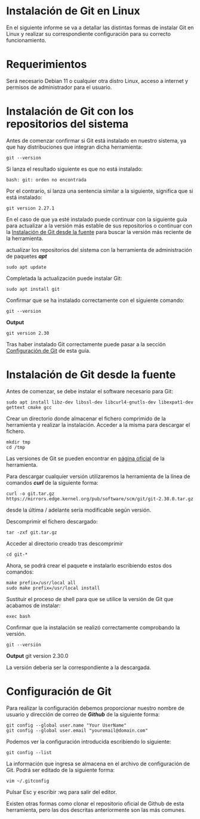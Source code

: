 # Instalación de Git en Linux

En el siguiente informe se va a detallar las distintas formas de instalar Git en Linux y realizar su correspondiente configuración para su correcto funcionamiento.

# Requerimientos
Será necesario Debian 11 o cualquier otra distro Linux, acceso a internet y permisos de administrador para el usuario.

# Instalación de Git con los repositorios del sistema

Antes de comenzar confirmar si Git está instalado en nuestro sistema, ya que hay distribuciones que integran dicha herramienta:

```
git --version
```

Si lanza el resultado siguiente es que no está instalado:

```
bash: git: orden no encontrada
```

Por el contrario, si lanza una sentencia similar a la siguiente, significa que si está instalado:

```
git version 2.27.1
```

En el caso de que ya esté instalado puede continuar con la siguiente guía para actualizar a la versión más estable de sus repositorios o continuar con la [Instalación de Git desde la fuente](https://github.com/gdborja/git/tree/main#instalaci%C3%B3n-de-git-desde-la-fuente) para buscar la versión más reciente de la herramienta.

actualizar los repositorios del sistema con la herramienta de administración de paquetes ***apt***

```
sudo apt update
```
Completada la actualización puede instalar Git:

```
sudo apt install git
```
Confirmar que se ha instalado correctamente con el siguiente comando:

```
git --version
```

**Output**
```
git version 2.30
```
Tras haber instalado Git correctamente puede pasar a la sección [Configuración de Git](https://github.com/gdborja/git/tree/main#configuraci%C3%B3n-de-git) de esta guía.

# Instalación de Git desde la fuente
Antes de comenzar, se debe instalar el software necesario para Git:
```
sudo apt install libz-dev libssl-dev libcurl4-gnutls-dev libexpat1-dev gettext cmake gcc
```
Crear un directorio donde almacenar el fichero comprimido de la herramienta y realizar la instalación. Acceder a la misma para descargar el fichero.

```
mkdir tmp
cd /tmp
```
Las versiones de Git se pueden encontrar en [página oficial](https://mirrors.edge.kernel.org/pub/software/scm/git/) de la herramienta.

Para descargar cualquier versión utilizaremos la herramienta de la línea de comandos ***curl*** de la siguiente forma:

```
curl -o git.tar.gz https://mirrors.edge.kernel.org/pub/software/scm/git/git-2.30.0.tar.gz
```
desde la última / adelante sería modificable según versión.

Descomprimir el fichero descargado:

```
tar -zxf git.tar.gz
```

Acceder al directorio creado tras descomprimir

```
cd git-*
```

Ahora, se podrá crear el paquete e instalarlo escribiendo estos dos comandos:

```
make prefix=/usr/local all
sudo make prefix=/usr/local install
```

Sustituir el proceso de shell para que se utilice la versión de Git que acabamos de instalar:

```
exec bash
```

Confirmar que la instalación se realizó correctamente comprobando la versión.

```
git --versión
```
**Output**  git version 2.30.0 

La versión debería ser la correspondiente a la descargada.

# Configuración de Git

Para realizar la configuración debemos proporcionar nuestro nombre de usuario y dirección de correo de ***Github*** de la siguiente forma:

```
git config --global user.name "Your UserName"
git config --global user.email "youremail@domain.com"
```
Podemos ver la configuración introducida escribiendo lo siguiente:

```
git config --list 
```

La información que ingresa se almacena en el archivo de configuración de Git. Podrá ser editado de la siguiente forma:

```
vim ~/.gitconfig
```
Pulsar Esc y escribir :wq para salir del editor.

Existen otras formas como clonar el repositorio oficial de Github de esta herramienta, pero las dos descritas anteriormente son las más comunes.





